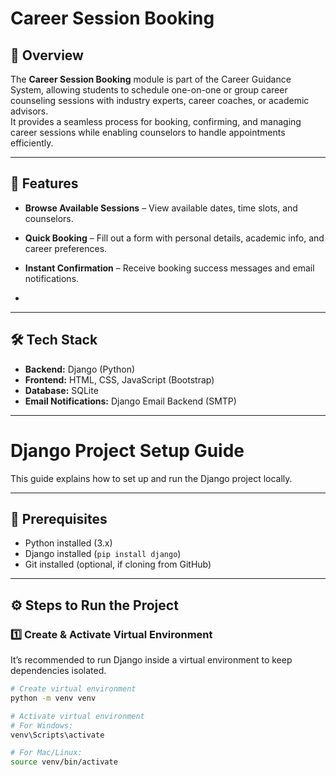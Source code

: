 # Career Session Booking

## 📌 Overview
The **Career Session Booking** module is part of the Career Guidance System, allowing students to schedule one-on-one or group career counseling sessions with industry experts, career coaches, or academic advisors.  
It provides a seamless process for booking, confirming, and managing career sessions while enabling counselors to handle appointments efficiently.

---

## 🚀 Features
- **Browse Available Sessions** – View available dates, time slots, and counselors.
- **Quick Booking** – Fill out a form with personal details, academic info, and career preferences.
- **Instant Confirmation** – Receive booking success messages and email notifications.

-


---

## 🛠️ Tech Stack
- **Backend:** Django (Python)
- **Frontend:** HTML, CSS, JavaScript (Bootstrap)
- **Database:** SQLite 
- **Email Notifications:** Django Email Backend (SMTP)


---
# Django Project Setup Guide

This guide explains how to set up and run the Django project locally.

---

## 📌 Prerequisites
- Python installed (3.x)
- Django installed (`pip install django`)
- Git installed (optional, if cloning from GitHub)

---

## ⚙️ Steps to Run the Project

### 1️⃣ Create & Activate Virtual Environment
It’s recommended to run Django inside a virtual environment to keep dependencies isolated.

```bash
# Create virtual environment
python -m venv venv

# Activate virtual environment
# For Windows:
venv\Scripts\activate

# For Mac/Linux:
source venv/bin/activate


